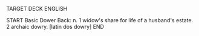 TARGET DECK
ENGLISH

START
Basic
Dower
Back: n. 1 widow's share for life of a husband's estate. 2 archaic dowry. [latin dos dowry]
END
